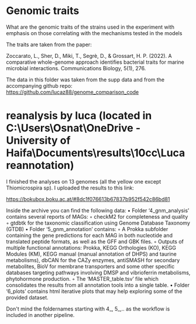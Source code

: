 # Genomic traits

What are the genomic traits of the strains used in the experiment with emphasis on those correlating with the mechanisms tested in the models


The traits are taken from the paper:

 Zoccarato, L., Sher, D., Miki, T., Segrè, D., & Grossart, H. P. (2022). 
 A comparative whole-genome approach identifies bacterial traits for marine microbial interactions. 
 Communications Biology, 5(1), 276.

The data in this folder was taken from the supp data and from the accompanying github repo: 
https://github.com/lucaz88/genome_comparison_code



# reanalysis by luca (located in C:\Users\Osnat\OneDrive - University of Haifa\Documents\results\10cc\Luca reannotation)

 I finished the analyses on 13 genomes (all the yellow one except Thiomicrospira sp). I uploaded the results to this link:

https://bokubox.boku.ac.at/#8dc1f076613b67837b952f542c86bd81

Inside the archive you can find the following data:
• Folder ‘4_gnm_analysis’ contains several reports of MAGs:
        ◦ checkM2 for completeness and quality
        ◦ gtdbtk for the taxonomic classification using Genome Database Taxonomy (GTDB)
• Folder ‘5_gnm_annotation’ contains:
        ◦ A Prokka subfolder containing the gene predictions for each MAG in both nucleotide and translated peptide formats, as well as the GFF and GBK files.
        ◦ Outputs of multiple functional annotations: Prokka, KEGG Orthologies (KO), KEGG Modules (KM), KEGG manual (manual annotation of DHPS) and taurine metabolisms), dbCAN for the CAZy enzymes, antiSMASH for secondary metabolites, BioV for membrane transporters and some other specific databases targeting pathways involving DMSP and vibrioferrin metabolisms, phytohormone production.
        ◦ The ‘MASTER_table.tsv’ file which consolidates the results from all annotation tools into a single table.
• Folder ‘6_plots’ contains html iterative plots that may help exploring some of the provided dataset.

Don't mind the foldernames starting with 4_, 5_,.. as the workflow is included in another pipeline.

